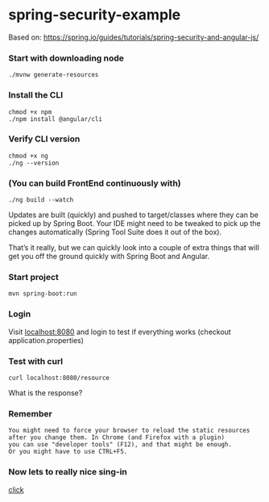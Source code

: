 # spring-security-example
Based on: https://spring.io/guides/tutorials/spring-security-and-angular-js/

### Start with downloading node
```shell
./mvnw generate-resources
```

### Install the CLI
```shell
chmod +x npm
./npm install @angular/cli
```

### Verify CLI version
```shell
chmod +x ng
./ng --version
```

### (You can build FrontEnd continuously with)

```shell
./ng build --watch
```

Updates are built (quickly) and pushed to target/classes where they can be picked up by Spring Boot. Your IDE might need
to be tweaked to pick up the changes automatically (Spring Tool Suite does it out of the box).

That’s it really, but we can quickly look into a couple of extra things that will get you off the ground quickly with
Spring Boot and Angular.

### Start project

```shell
mvn spring-boot:run
```

### Login

Visit [localhost:8080](http://localhost:8080) and login to test if everything works (checkout application.properties)

### Test with curl

```shell
curl localhost:8080/resource
```

What is the response?

### Remember

```
You might need to force your browser to reload the static resources 
after you change them. In Chrome (and Firefox with a plugin) 
you can use "developer tools" (F12), and that might be enough. 
Or you might have to use CTRL+F5.
```

### Now lets to really nice sing-in

[click](https://spring.io/guides/tutorials/spring-security-and-angular-js/#_the_login_page_angular_js_and_spring_security_part_ii)
